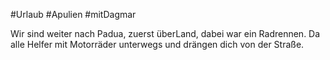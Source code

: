 #Urlaub #Apulien #mitDagmar 


Wir sind weiter nach Padua, zuerst überLand, dabei war ein Radrennen. Da alle Helfer mit Motorräder unterwegs und drängen dich von der Straße.

